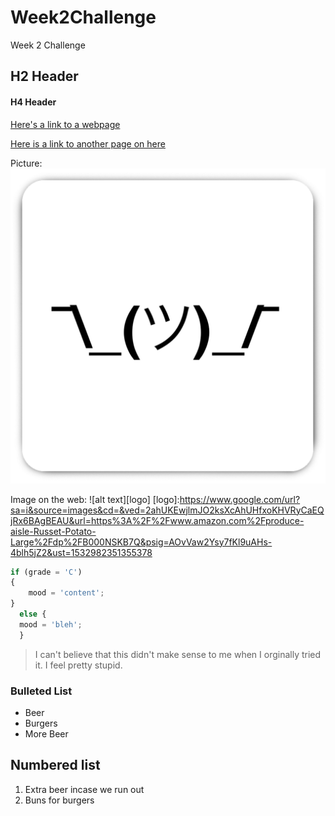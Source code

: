 # Week2Challenge
Week 2 Challenge
## H2 Header
#### H4 Header 
[Here's a link to a webpage](https://www.youtube.com)

[Here is a link to another page on here](https://github.com/rfredrick/Week2Challenge/blob/master/Page%202)

Picture:
![alt text](https://github.com/rfredrick/Week2Challenge/blob/master/idk.png)

Image on the web:
![alt text][logo]
[logo]:https://www.google.com/url?sa=i&source=images&cd=&ved=2ahUKEwjlmJO2ksXcAhUHfxoKHVRyCaEQjRx6BAgBEAU&url=https%3A%2F%2Fwww.amazon.com%2Fproduce-aisle-Russet-Potato-Large%2Fdp%2FB000NSKB7Q&psig=AOvVaw2Ysy7fKl9uAHs-4blh5jZ2&ust=1532982351355378
```javascript
if (grade = 'C')
{
    mood = 'content';
}
  else {
  mood = 'bleh';
  }
```
> I can't believe that this didn't make sense to me when I orginally tried it. I feel pretty stupid. 

### Bulleted List 
* Beer
* Burgers
* More Beer

## Numbered list
1. Extra beer incase we run out
2. Buns for burgers


